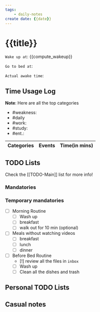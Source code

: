 ```yaml
---
tags: 
    - daily-notes
create date: {{date}}
---
```


# {{title}}

`Wake up at`: {{compute_wakeup}}

`Go to bed at`: 

`Actual awake time`: 

## Time Usage Log

**Note**: Here are all the top categories

- #weakness: 
- #daily
- #work:
- #study:
- #ent.:

| Categories       | Events                       | Time(in mins) |
|------------------|------------------------------|---------------|


## TODO Lists

Check the [[TODO-Main]] list for more info!

### Mandatories

### Temporary mandatories

- [ ] Morning Routine 
    - [ ] Wash up
    - [ ] breakfast
    - [ ] walk out for 10 min (optional)

- [ ] Meals without watching videos
    - [ ] breakfast
    - [ ] lunch
    - [ ] dinner

- [ ] Before Bed Routine
    - [!] review all the files in `inbox`
    - [ ] Wash up
    - [ ] Clean all the dishes and trash
    
## Personal TODO Lists

## Casual notes
